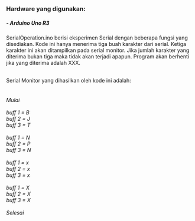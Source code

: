 <h3>
  Hardware yang digunakan:
  <h5>
    - Arduino Uno R3
  </h5>
  
  SerialOperation.ino berisi eksperimen Serial dengan beberapa fungsi yang disediakan. Kode ini hanya menerima tiga buah karakter dari serial. Ketiga karakter ini akan ditampilkan pada serial monitor. Jika jumlah karakter yang diterima bukan tiga maka tidak akan terjadi apapun. Program akan berhenti jika yang diterima adalah XXX.
  
  <br>
  Serial Monitor yang dihasilkan oleh kode ini adalah:
</h3>

<h6>
  <br>
  Mulai
  <br>
  <br>
  buff 1 = B
  <br>
  buff 2 = J
  <br>
  buff 3 = T
  <br>
  <br>
  buff 1 = N
  <br>
  buff 2 = P
  <br>
  buff 3 = N
  <br>
  <br>
  buff 1 = x
  <br>
  buff 2 = x
  <br>
  buff 3 = x
  <br>
  <br>
  buff 1 = X
  <br>
  buff 2 = X
  <br>
  buff 3 = X
  <br>
  <br>
  Selesai
</h6>
